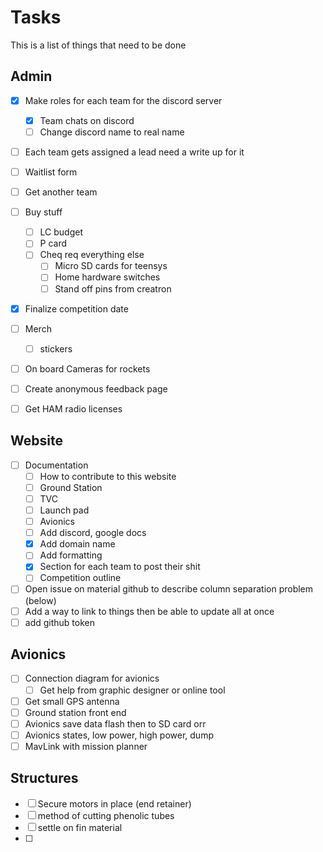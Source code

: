 # Tasks
This is a list of things that need to be done

## Admin
- [x] Make roles for each team for the discord server
    - [x] Team chats on discord
    - [ ] Change discord name to real name
- [ ] Each team gets assigned a lead need a write up for it
- [ ] Waitlist form
- [ ] Get another team
- [ ] Buy stuff
    - [ ] LC budget
    - [ ] P card
    - [ ] Cheq req everything else
        - [ ] Micro SD cards for teensys
        - [ ] Home hardware switches
        - [ ] Stand off pins from creatron
- [x] Finalize competition date
- [ ] Merch
    - [ ] stickers
- [ ] On board Cameras for rockets
- [ ] Create anonymous feedback page
- [ ] Get HAM radio licenses


## Website
- [ ] Documentation
    - [ ] How to contribute to this website
    - [ ] Ground Station
    - [ ] TVC
    - [ ] Launch pad
    - [ ] Avionics
    - [ ] Add discord, google docs
    - [x] Add domain name
    - [ ] Add formatting
    - [x] Section for each team to post their shit
    - [ ] Competition outline
- [ ] Open issue on material github to describe column separation problem (below)
- [ ] Add a way to link to things then be able to update all at once
- [ ] add github token

## Avionics
- [ ] Connection diagram for avionics
    - [ ] Get help from graphic designer or online tool
- [ ] Get small GPS antenna
- [ ] Ground station front end
- [ ] Avionics save data flash then to SD card orr
- [ ] Avionics states, low power, high power, dump
- [ ] MavLink with mission planner

## Structures
- [ ] Secure motors in place (end retainer)
- [ ] method of cutting phenolic tubes
- [ ] settle on fin material
- [ ]